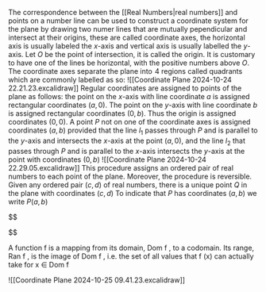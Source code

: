 The correspondence between the [[Real Numbers|real numbers]] and points on a number line can be used to construct a coordinate system for the plane by drawing two numer lines that are mutually pependicular and intersect at their origins, these are called coordinate axes, the horizontal axis is usually labeled the $x$-axis and vertical axis is usually labelled the $y$-axis. Let $O$ be the point of intersection, it is called the origin. It is customary to have one of the lines be horizontal, with the positive numbers above $O$. The coordinate axes separate the plane into $\hspace{0pt}4$ regions called quadrants which are commonly labelled as so:
![[Coordinate Plane 2024-10-24 22.21.23.excalidraw]]
Regular coordinates are assigned to points of the plane as follows: the point on the $x$-axis with line coordinate $a$ is assigned rectangular coordinates $(a,0)$. The point on the $y$-axis with line coordinate $b$ is assigned rectangular coordinates $(0,b)$. Thus the origin is assigned coordinates $(0,0)$. A point $P$ not on one of the coordinate axes is assigned coordinates $(a,b)$ provided that the line $l_{1}$ passes through $P$ and is parallel to the $y$-axis and intersects the $x$-axis at the point $(a,0)$, and the line $l_{2}$ that passes through $P$ and is parallel to the $x$-axis intersects the $y$-axis at the point with coordinates $(0,b)$
![[Coordinate Plane 2024-10-24 22.29.05.excalidraw]]
This procedure assigns an ordered pair of real numbers to each point of the plane. Moreover, the procedure is reversible. Given any ordered pair $(c,d)$ of real numbers, there is a unique point $Q$ in the plane with coordinates $(c,d)$
To indicate that $P$ has coordinates $(a,b)$ we write $P(a,b)$

$$

$$

A function f is a mapping from its domain, Dom f , to a codomain. Its range, Ran f , is
the image of Dom f , i.e. the set of all values that f (x) can actually take for x ∈ Dom f 

![[Coordinate Plane 2024-10-25 09.41.23.excalidraw]]